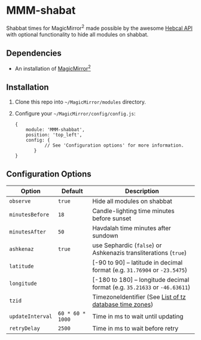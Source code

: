 # MMM-shabat
Shabbat times for MagicMirror<sup>2</sup> made possible by the awesome [Hebcal API](https://www.hebcal.com/home/developer-apis) with optional functionality to hide all modules on shabbat.

## Dependencies
  * An installation of [MagicMirror<sup>2</sup>](https://github.com/MichMich/MagicMirror)

## Installation
 1. Clone this repo into `~/MagicMirror/modules` directory.
 2. Configure your `~/MagicMirror/config/config.js`:
 
     ```
     {
         module: 'MMM-shabbat',
         position: 'top_left',
         config: {
                // See 'Configuration options' for more information.
            }
     }
     ```

## Configuration Options
| **Option** | **Default** | **Description** |
| --- | --- | --- |
| `observe` | `true` | Hide all modules on shabbat
| `minutesBefore` | `18` | Candle-lighting time minutes before sunset |
| `minutesAfter` | `50` | Havdalah time minutes after sundown |
| `ashkenaz` | `true` | use Sephardic (`false`) or Ashkenazis transliterations (`true`) |
| `latitude` | | [-90 to 90] – latitude in decimal format (e.g. `31.76904` or `-23.5475`) |
| `longitude` | | [-180 to 180] – longitude decimal format (e.g. `35.21633` or `-46.63611`) |
| `tzid` | | TimezoneIdentifier (See [List of tz database time zones](https://en.wikipedia.org/wiki/List_of_tz_database_time_zones)) |
| `updateInterval` | `60 * 60 * 1000` | Time in ms to wait until updating |
| `retryDelay` | `2500` | Time in ms to wait before retry |